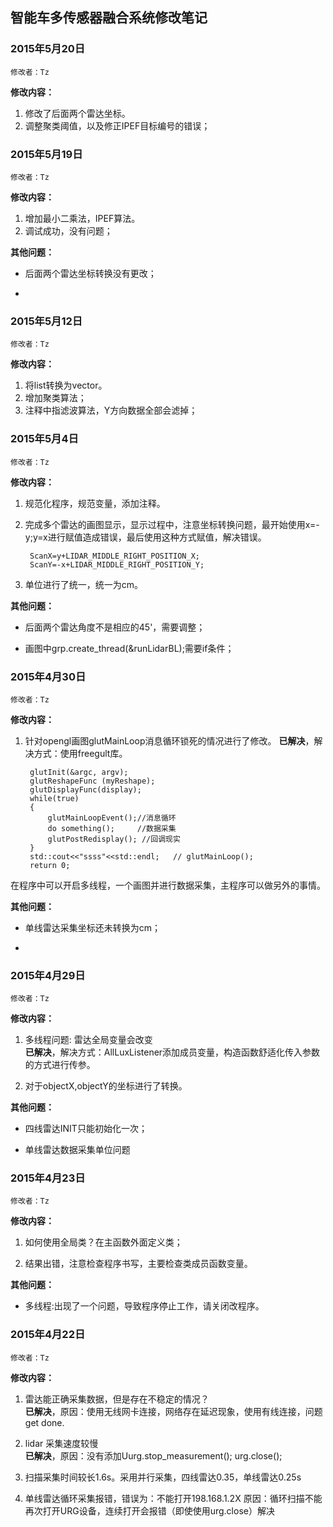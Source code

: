 ##  智能车多传感器融合系统修改笔记  ##

### 2015年5月20日   
`修改者：Tz` 
 
**修改内容：**

> 
1. 修改了后面两个雷达坐标。
2. 调整聚类阈值，以及修正IPEF目标编号的错误；
 
### 2015年5月19日   
`修改者：Tz` 
 
**修改内容：**

> 
1. 增加最小二乘法，IPEF算法。
2. 调试成功，没有问题；

**其他问题：**
> 
- 后面两个雷达坐标转换没有更改；
> 
- 

### 2015年5月12日   
`修改者：Tz` 
 
**修改内容：**

> 
1. 将list转换为vector。
2. 增加聚类算法；
3. 注释中指滤波算法，Y方向数据全部会滤掉；


### 2015年5月4日   
`修改者：Tz` 
 
**修改内容：**

> 
1. 规范化程序，规范变量，添加注释。
2. 完成多个雷达的画图显示，显示过程中，注意坐标转换问题，最开始使用x=-y;y=x进行赋值造成错误，最后使用这种方式赋值，解决错误。

    	ScanX=y+LIDAR_MIDDLE_RIGHT_POSITION_X;
 		ScanY=-x+LIDAR_MIDDLE_RIGHT_POSITION_Y;

3. 单位进行了统一，统一为cm。		

 
**其他问题：**
> 
- 后面两个雷达角度不是相应的45'，需要调整；
> 
- 画图中grp.create_thread(&runLidarBL);需要if条件；
		
### 2015年4月30日   
`修改者：Tz` 
 
**修改内容：**

> 
1. 针对opengl画图glutMainLoop消息循环锁死的情况进行了修改。
**已解决**，解决方式：使用freegult库。
		
		glutInit(&argc, argv);
    	glutReshapeFunc (myReshape);
    	glutDisplayFunc(display);
    	while(true)
    	{
    		glutMainLoopEvent();//消息循环
    		do something();     //数据采集
    		glutPostRedisplay(); //回调现实 
    	}
    	std::cout<<"ssss"<<std::endl;	// glutMainLoop();
    	return 0; 
在程序中可以开启多线程，一个画图并进行数据采集，主程序可以做另外的事情。
 
**其他问题：**
> 
- 单线雷达采集坐标还未转换为cm；
> 
-

### 2015年4月29日   
`修改者：Tz` 
 
**修改内容：**
> 
1. 多线程问题: 雷达全局变量会改变  
**已解决**，解决方式：AllLuxListener添加成员变量，构造函数舒适化传入参数的方式进行传参。
> 
2. 对于objectX,objectY的坐标进行了转换。

 
**其他问题：**
> 
- 四线雷达INIT只能初始化一次；
> 
- 单线雷达数据采集单位问题



### 2015年4月23日   
`修改者：Tz` 
 
**修改内容：**
> 
1. 如何使用全局类？在主函数外面定义类； 
>  
2. 结果出错，注意检查程序书写，主要检查类成员函数变量。
 
**其他问题：**
> 
- 多线程:出现了一个问题，导致程序停止工作，请关闭改程序。



### 2015年4月22日   
`修改者：Tz` 
 
**修改内容：**
> 
1. 雷达能正确采集数据，但是存在不稳定的情况？  
  **已解决**，原因：使用无线网卡连接，网络存在延迟现象，使用有线连接，问题get done.  
> 
2. lidar 采集速度较慢  
 **已解决**，原因：没有添加Uurg.stop_measurement();	urg.close();
> 
3. 扫描采集时间较长1.6s。采用并行采集，四线雷达0.35，单线雷达0.25s
 > 
4. 单线雷达循环采集报错，错误为：不能打开198.168.1.2X
原因：循环扫描不能再次打开URG设备，连续打开会报错（即使使用urg.close）解决
